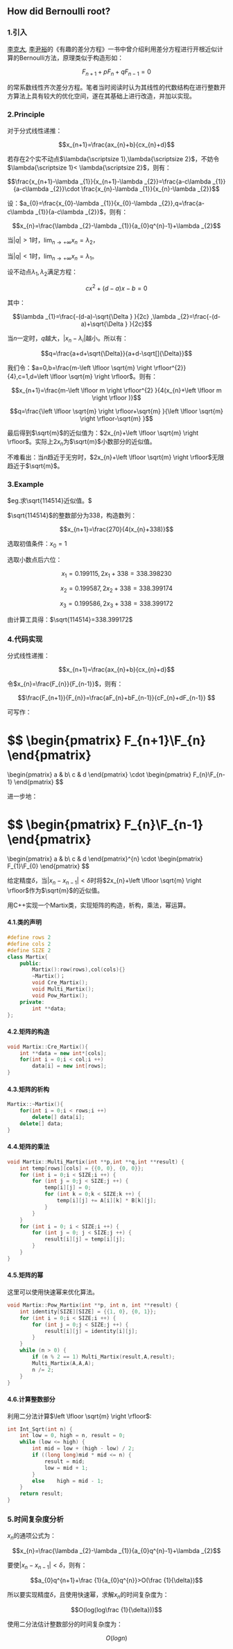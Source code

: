 ## **How did Bernoulli root?**

### **1.引入**

[李克大](https://zh.z-lib.gs/author/李克大)*,* [李尹裕](https://zh.z-lib.gs/author/李尹裕)的《有趣的差分方程》一书中曾介绍利用差分方程进行开根近似计算的Bernoulli方法，原理类似于构造形如：

$$F_{n+1}+pF_{n}+qF_{n-1}=0$$

的常系数线性齐次差分方程。笔者当时阅读时认为其线性的代数结构在进行整数开方算法上具有较大的优化空间，遂在其基础上进行改造，并加以实现。

### **2.Principle**

对于分式线性递推：

$$x_{n+1}=\frac{ax_{n}+b}{cx_{n}+d}$$

若存在2个实不动点$\lambda{\scriptsize 1},\lambda{\scriptsize 2}$，不妨令$\lambda{\scriptsize 1}< \lambda{\scriptsize 2}$，则有：

$$\frac{x_{n+1}-\lambda _{1}}{x_{n+1}-\lambda _{2}}=\frac{a-c\lambda _{1}}{a-c\lambda _{2}}\cdot \frac{x_{n}-\lambda _{1}}{x_{n}-\lambda _{2}}$$

设：$a_{0}=\frac{x_{0}-\lambda _{1}}{x_{0}-\lambda _{2}},q=\frac{a-c\lambda _{1}}{a-c\lambda _{2}}$，则有：

$$x_{n}=\frac{\lambda _{2}-\lambda _{1}}{a_{0}q^{n}-1}+\lambda _{2}$$

当$\left | q \right | > 1$时，$\lim_{n \to +\infty} x_{n}=\lambda _{2}$，

当$\left | q \right | < 1$时，$\lim_{n \to +\infty}x_{n}=\lambda_{1}$。

设不动点$\lambda_{1},\lambda _{2}$满足方程：

$$cx^{2}+(d-a)x-b=0$$

其中：

$$\lambda _{1}=\frac{-(d-a)-\sqrt{\Delta } }{2c} ,\lambda _{2}=\frac{-(d-a)+\sqrt{\Delta } }{2c}$$

当$n$一定时，$q$越大，$\left | x_{n}-\lambda _{i} \right |$越小。所以有：

$$q=\frac{a+d+\sqrt{\Delta}}{a+d-\sqrt[]{\Delta}}$$

我们令：$a=0,b=\frac{m-\left \lfloor \sqrt{m}  \right \rfloor^{2}}{4},c=1,d=\left \lfloor \sqrt{m}  \right \rfloor$。则有：

$$x_{n+1}=\frac{m-\left \lfloor m \right \rfloor^{2} }{4(x_{n}+\left \lfloor m \right \rfloor )}$$

$$q=\frac{\left \lfloor \sqrt{m}  \right \rfloor+\sqrt{m}  }{\left \lfloor \sqrt{m}  \right \rfloor-\sqrt{m}  }$$

最后得到$\sqrt{m}$的近似值为：$2x_{n}+\left \lfloor \sqrt{m}  \right \rfloor$。实际上$2x_{n}$为$\sqrt{m}$小数部分的近似值。

不难看出：当$n$趋近于无穷时，$2x_{n}+\left \lfloor \sqrt{m}  \right \rfloor$无限趋近于$\sqrt{m}$。

### **3.Example**

$eg.求\sqrt{114514}近似值。$

$\sqrt{114514}$的整数部分为$338$，构造数列：

$$x_{n+1}=\frac{270}{4(x_{n}+338)}$$

选取初值条件：$x_{0}=1$

选取小数点后六位：

$$x_{1}=0.199115,2x_{1}+338=338.398230$$

$$x_{2}=0.199587,2x_{2}+338=338.399174$$

$$x_{3}=0.199586,2x_{3}+338=338.399172$$

由计算工具得：$\sqrt{114514}=338.399172$

### **4.代码实现**

分式线性递推：

$$x_{n+1}=\frac{ax_{n}+b}{cx_{n}+d}$$

令$x_{n}=\frac{F_{n}}{F_{n-1}}$，则有：

$$\frac{F_{n+1}}{F_{n}}=\frac{aF_{n}+bF_{n-1}}{cF_{n}+dF_{n-1}}  $$

可写作：

$$
\begin{pmatrix}
 F_{n+1}\\F_{n}
\end{pmatrix}
=
\begin{pmatrix}
 a & b\\
 c & d
\end{pmatrix}
\cdot 
\begin{pmatrix}
 F_{n}\\F_{n-1}
\end{pmatrix}
$$

进一步地：

$$
\begin{pmatrix}
F_{n}\\F_{n-1}
\end{pmatrix}
=
\begin{pmatrix}
 a & b\\
 c & d
\end{pmatrix}^{n}
\cdot 
\begin{pmatrix}
 F_{1}\\F_{0}
\end{pmatrix}
$$

给定精度$\delta$，当$|x_{n}-x_{n-1}|<\delta$时将$2x_{n}+\left \lfloor \sqrt{m}  \right \rfloor$作为$\sqrt{m}$的近似值。

用C++实现一个Martix类，实现矩阵的构造，析构，乘法，幂运算。

#### **4.1.类的声明**

```c++
#define rows 2
#define cols 2
#define SIZE 2
class Martix{
    public:
        Martix():row(rows),col(cols){}
        ~Martix()；
        void Cre_Martix();	
        void Multi_Martix();
        void Pow_Martix();
    private:
        int **data;
};
```

#### **4.2.矩阵的构造**

```c++
void Martix::Cre_Martix(){
    int **data = new int*[cols];
    for(int i = 0;i < col;i ++)
        data[i] = new int[rows];
}
```

#### **4.3.矩阵的析构**

```c++
Martix::~Martix(){
    for(int i = 0;i < rows;i ++)
   		delete[] data[i];
    delete[] data;
}
```

#### **4.4.矩阵的乘法**

```c++
void Martix::Multi_Martix(int **p,int **q,int **result) {
    int temp[rows][cols] = {{0, 0}, {0, 0}};
    for (int i = 0;i < SIZE;i ++) {
        for (int j = 0;j < SIZE;j ++) {
            temp[i][j] = 0;
            for (int k = 0;k < SIZE;k ++) {
                temp[i][j] += A[i][k] * B[k][j];
            }
        }
    }
    for (int i = 0; i < SIZE;i ++) {
        for (int j = 0; j < SIZE;j ++) {
            result[i][j] = temp[i][j];
        }
    }
}
```

#### **4.5.矩阵的幂**

这里可以使用快速幂来优化算法。

```c++
void Martix::Pow_Martix(int **p, int n, int **result) {
    int identity[SIZE][SIZE] = {{1, 0}, {0, 1}};
    for (int i = 0;i < SIZE;i ++) {
        for (int j = 0;j < SIZE;j ++) {
            result[i][j] = identity[i][j];
        }
    }
    while (n > 0) {
        if (n % 2 == 1) Multi_Martix(result,A,result);
        Multi_Martix(A,A,A);
        n /= 2;
    }
}
```

#### **4.6.计算整数部分**

利用二分法计算$\left \lfloor \sqrt{m} \right \rfloor$:

```c++
int Int_Sqrt(int n) {
    int low = 0, high = n, result = 0;
    while (low <= high) {
        int mid = low + (high - low) / 2;
        if ((long long)mid * mid <= n) { 
            result = mid;
            low = mid + 1;
        } 
        else	high = mid - 1;
    }
    return result;
}
```

### **5.时间复杂度分析**

$x_{n}$的通项公式为：

$$x_{n}=\frac{\lambda _{2}-\lambda _{1}}{a_{0}q^{n}-1}+\lambda _{2}$$

要使$|x_{n}-x_{n-1}|<\delta$，则有：

$$a_{0}q^{n+1}+\frac {1}{a_{0}q^{n}}>O(\frac {1}{\delta})$$

所以要实现精度$\delta$，且使用快速幂，求解$x_{n}$的时间复杂度为：

$$O(log(log\frac {1}{\delta}))$$

使用二分法估计整数部分的时间复杂度为：

$$O(logn)$$

